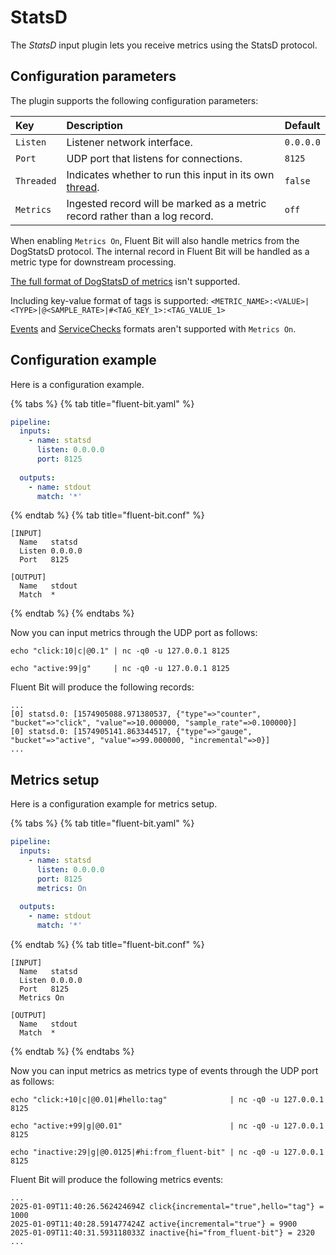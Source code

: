 # StatsD

The _StatsD_ input plugin lets you receive metrics using the StatsD protocol.

## Configuration parameters

The plugin supports the following configuration parameters:

| Key        | Description                                                                                             | Default   |
|:-----------|:--------------------------------------------------------------------------------------------------------|:----------|
| `Listen`   | Listener network interface.                                                                             | `0.0.0.0` |
| `Port`     | UDP port that listens for connections.                                                                  | `8125`    |
| `Threaded` | Indicates whether to run this input in its own [thread](../../administration/multithreading.md#inputs). | `false`   |
| `Metrics`  | Ingested record will be marked as a metric record rather than a log record.                             | `off`     |

When enabling `Metrics On`, Fluent Bit will also handle metrics from the DogStatsD protocol. The internal record in Fluent Bit will be handled as a metric type for downstream processing.

[The full format of DogStatsD of metrics](https://docs.datadoghq.com/developers/dogstatsd/datagram_shell/?tab=metrics#the-dogstatsd-protocol) isn't supported.

Including key-value format of tags is supported:
`<METRIC_NAME>:<VALUE>|<TYPE>|@<SAMPLE_RATE>|#<TAG_KEY_1>:<TAG_VALUE_1>`

[Events](https://docs.datadoghq.com/developers/dogstatsd/datagram_shell/?tab=events#the-dogstatsd-protocol) and [ServiceChecks](https://docs.datadoghq.com/developers/dogstatsd/datagram_shell/?tab=servicechecks#the-dogstatsd-protocol) formats aren't supported with `Metrics On`.

## Configuration example

Here is a configuration example.

{% tabs %}
{% tab title="fluent-bit.yaml" %}

```yaml
pipeline:
  inputs:
    - name: statsd
      listen: 0.0.0.0
      port: 8125
      
  outputs:
    - name: stdout
      match: '*'
```

{% endtab %}
{% tab title="fluent-bit.conf" %}

```text
[INPUT]
  Name   statsd
  Listen 0.0.0.0
  Port   8125

[OUTPUT]
  Name   stdout
  Match  *
```

{% endtab %}
{% endtabs %}

Now you can input metrics through the UDP port as follows:

```shell
echo "click:10|c|@0.1" | nc -q0 -u 127.0.0.1 8125

echo "active:99|g"     | nc -q0 -u 127.0.0.1 8125
```

Fluent Bit will produce the following records:

```text
...
[0] statsd.0: [1574905088.971380537, {"type"=>"counter", "bucket"=>"click", "value"=>10.000000, "sample_rate"=>0.100000}]
[0] statsd.0: [1574905141.863344517, {"type"=>"gauge", "bucket"=>"active", "value"=>99.000000, "incremental"=>0}]
...
```

## Metrics setup

Here is a configuration example for metrics setup.

{% tabs %}
{% tab title="fluent-bit.yaml" %}

```yaml
pipeline:
  inputs:
    - name: statsd
      listen: 0.0.0.0
      port: 8125
      metrics: On
      
  outputs:
    - name: stdout
      match: '*'
```

{% endtab %}
{% tab title="fluent-bit.conf" %}

```text
[INPUT]
  Name   statsd
  Listen 0.0.0.0
  Port   8125
  Metrics On

[OUTPUT]
  Name   stdout
  Match  *
```

{% endtab %}
{% endtabs %}

Now you can input metrics as metrics type of events through the UDP port as follows:

```shell
echo "click:+10|c|@0.01|#hello:tag"              | nc -q0 -u 127.0.0.1 8125

echo "active:+99|g|@0.01"                        | nc -q0 -u 127.0.0.1 8125

echo "inactive:29|g|@0.0125|#hi:from_fluent-bit" | nc -q0 -u 127.0.0.1 8125
```

Fluent Bit will produce the following metrics events:

```text
...
2025-01-09T11:40:26.562424694Z click{incremental="true",hello="tag"} = 1000
2025-01-09T11:40:28.591477424Z active{incremental="true"} = 9900
2025-01-09T11:40:31.593118033Z inactive{hi="from_fluent-bit"} = 2320
...
```